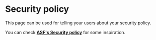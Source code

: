 # Security policy

This page can be used for telling your users about your security policy.

You can check **[ASF's Security policy](https://github.com/JustArchiNET/ArchiSteamFarm/blob/main/.github/SECURITY.md)** for some inspiration.
